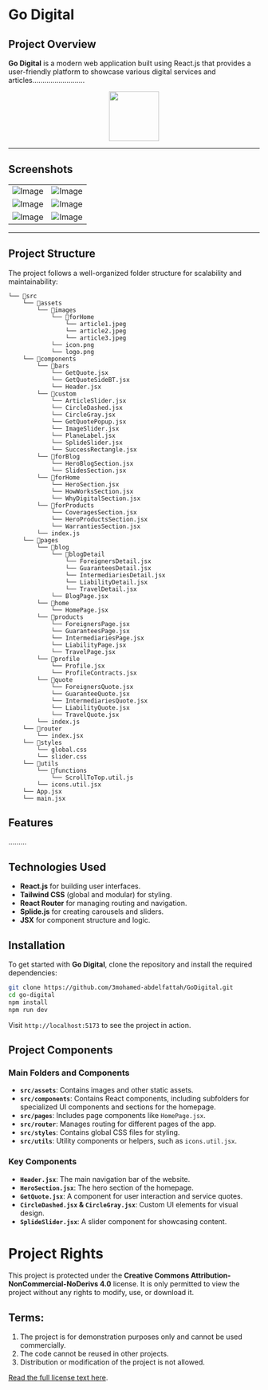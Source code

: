 # Go Digital

## Project Overview

**Go Digital** is a modern web application built using React.js that provides a user-friendly platform to showcase various digital services and articles..........................

<p align="center">
  <img src="https://github.com/user-attachments/assets/60bda9f2-6e73-45fe-98dc-04f861ff8d68" width="100" height="100">
</p>

---

## Screenshots

 <table align="center">
  <tr align='center'>
    <td><img src="https://github.com/user-attachments/assets/818dbd5d-3f5a-4977-bd3f-ed2f385d0d4b" alt="Image" /></td>
    <td><img src="https://github.com/user-attachments/assets/56e936bc-60eb-43e2-bc74-611aa37034a7" alt="Image" /></td>
  </tr>
  <tr align='center'>
    <td><img src="https://github.com/user-attachments/assets/c5e877cd-f432-40dc-86e8-23b36151c408" alt="Image" /></td>
    <td><img src="https://github.com/user-attachments/assets/9bbdad66-9967-489d-9ac0-8dc35d3ad6f2" alt="Image" /></td>
  </tr>
  <tr align='center'>
    <td><img src="https://github.com/user-attachments/assets/0578a44e-f131-4c03-8da0-179fe45ffaac" alt="Image" /></td>
    <td><img src="https://github.com/user-attachments/assets/55941e61-48ea-4083-8500-43f57189f00c" alt="Image" /></td>
  </tr>
</table>

---

## Project Structure

The project follows a well-organized folder structure for scalability and maintainability:

```plaintext
└── 📁src
    └── 📁assets
        └── 📁images
            └── 📁forHome
                └── article1.jpeg
                └── article2.jpeg
                └── article3.jpeg
            └── icon.png
            └── logo.png
    └── 📁components
        └── 📁bars
            └── GetQuote.jsx
            └── GetQuoteSideBT.jsx
            └── Header.jsx
        └── 📁custom
            └── ArticleSlider.jsx
            └── CircleDashed.jsx
            └── CircleGray.jsx
            └── GetQuotePopup.jsx
            └── ImageSlider.jsx
            └── PlaneLabel.jsx
            └── SplideSlider.jsx
            └── SuccessRectangle.jsx
        └── 📁forBlog
            └── HeroBlogSection.jsx
            └── SlidesSection.jsx
        └── 📁forHome
            └── HeroSection.jsx
            └── HowWorksSection.jsx
            └── WhyDigitalSection.jsx
        └── 📁forProducts
            └── CoveragesSection.jsx
            └── HeroProductsSection.jsx
            └── WarrantiesSection.jsx
        └── index.js
    └── 📁pages
        └── 📁blog
            └── 📁blogDetail
                └── ForeignersDetail.jsx
                └── GuaranteesDetail.jsx
                └── IntermediariesDetail.jsx
                └── LiabilityDetail.jsx
                └── TravelDetail.jsx
            └── BlogPage.jsx
        └── 📁home
            └── HomePage.jsx
        └── 📁products
            └── ForeignersPage.jsx
            └── GuaranteesPage.jsx
            └── IntermediariesPage.jsx
            └── LiabilityPage.jsx
            └── TravelPage.jsx
        └── 📁profile
            └── Profile.jsx
            └── ProfileContracts.jsx
        └── 📁quote
            └── ForeignersQuote.jsx
            └── GuaranteeQuote.jsx
            └── IntermediariesQuote.jsx
            └── LiabilityQuote.jsx
            └── TravelQuote.jsx
        └── index.js
    └── 📁router
        └── index.jsx
    └── 📁styles
        └── global.css
        └── slider.css
    └── 📁utils
        └── 📁functions
            └── ScrollToTop.util.js
        └── icons.util.jsx
    └── App.jsx
    └── main.jsx
```

## Features
.........

## Technologies Used

- **React.js** for building user interfaces.
- **Tailwind CSS** (global and modular) for styling.
- **React Router** for managing routing and navigation.
- **Splide.js** for creating carousels and sliders.
- **JSX** for component structure and logic.

## Installation

To get started with **Go Digital**, clone the repository and install the required dependencies:

```bash
git clone https://github.com/3mohamed-abdelfattah/GoDigital.git
cd go-digital
npm install
npm run dev
```

Visit `http://localhost:5173` to see the project in action.

## Project Components

### Main Folders and Components

- **`src/assets`**: Contains images and other static assets.
- **`src/components`**: Contains React components, including subfolders for specialized UI components and sections for the homepage.
- **`src/pages`**: Includes page components like `HomePage.jsx`.
- **`src/router`**: Manages routing for different pages of the app.
- **`src/styles`**: Contains global CSS files for styling.
- **`src/utils`**: Utility components or helpers, such as `icons.util.jsx`.

### Key Components

- **`Header.jsx`**: The main navigation bar of the website.
- **`HeroSection.jsx`**: The hero section of the homepage.
- **`GetQuote.jsx`**: A component for user interaction and service quotes.
- **`CircleDashed.jsx` & `CircleGray.jsx`**: Custom UI elements for visual design.
- **`SplideSlider.jsx`**: A slider component for showcasing content.


# Project Rights

This project is protected under the **Creative Commons Attribution-NonCommercial-NoDerivs 4.0** license. It is only permitted to view the project without any rights to modify, use, or download it.

## Terms:
1. The project is for demonstration purposes only and cannot be used commercially.
2. The code cannot be reused in other projects.
3. Distribution or modification of the project is not allowed.

[Read the full license text here](https://creativecommons.org/licenses/by-nc-nd/4.0/legalcode).

